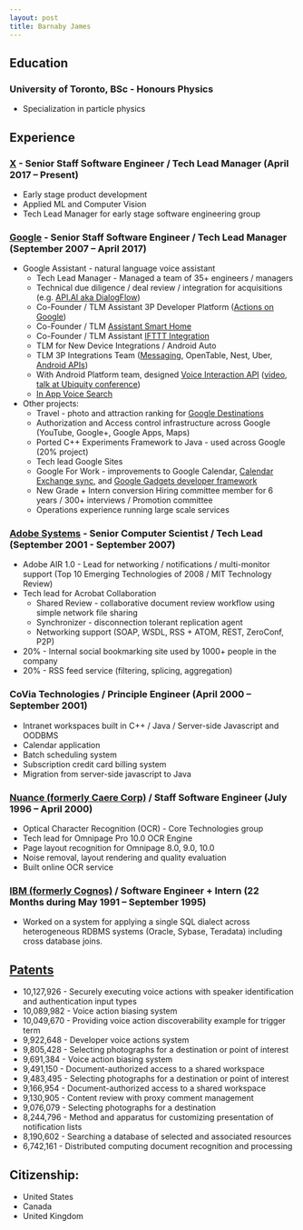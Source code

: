 ```yaml
---
layout: post
title: Barnaby James
---
```


## Education

### University of Toronto, BSc - Honours Physics
* Specialization in particle physics

## Experience

### [X](https://x.company/) - Senior Staff Software Engineer / Tech Lead Manager (April 2017 – Present)
* Early stage product development
* Applied ML and Computer Vision
* Tech Lead Manager for early stage software engineering group

### [Google](https://www.google.com) - Senior Staff Software Engineer / Tech Lead Manager (September 2007 – April 2017)

* Google Assistant - natural language voice assistant
    * Tech Lead Manager - Managed a team of 35+ engineers / managers
    * Technical due diligence / deal review / integration for acquisitions (e.g. [API.AI aka DialogFlow](https://dialogflow.com/))
    * Co-Founder / TLM Assistant 3P Developer Platform ([Actions on Google](https://developers.google.com/actions/))
    * Co-Founder / TLM [Assistant Smart Home](https://madeby.google.com/home/features/#?filters=entertainment,answers,manage,plan,fun,home&feature=control-your-home9) 
    * Co-Founder / TLM Assistant [IFTTT Integration](https://ifttt.com/google_assistant)
    * TLM for New Device Integrations / Android Auto
    * TLM 3P Integrations Team ([Messaging](https://www.engadget.com/2015/07/28/android-voice-commands-for-messaging-apps/), OpenTable, Nest, Uber, [Android APIs](https://developers.google.com/voice-actions/system/))
    * With Android Platform team, designed [Voice Interaction API](https://developers.google.com/voice-actions/interaction/) ([video](https://www.youtube.com/watch?v=OW1A4XFRuyc), [talk at Ubiquity conference](https://www.youtube.com/watch?v=mgudsc-Z468))
    * [In App Voice Search](http://android-developers.blogspot.com/2014/10/the-fastest-route-between-voice-search.html)
* Other projects:
    * Travel - photo and attraction ranking for [Google Destinations](https://www.google.com/destination/compare?q=usa+destinations&espv=2&biw=1436&bih=803&site=search&output=search&dest_mid=/m/09c7w0&sa=X&ved=0ahUKEwj8oeah59HPAhUW12MKHXXeB7YQ6tEBCCsoBTAA)
    * Authorization and Access control infrastructure across Google (YouTube, Google+, Google Apps, Maps)
    * Ported C++ Experiments Framework to Java - used across Google (20% project)
    * Tech lead Google Sites
    * Google For Work - improvements to Google Calendar, [Calendar Exchange sync](https://github.com/googlearchive/calendar-connectors), and [Google Gadgets developer framework](https://cloud.googleblog.com/2009/03/go-go-gadgetsin-google-sites.html)
    * New Grade + Intern conversion Hiring committee member for 6 years / 300+ interviews / Promotion committee
    * Operations experience running large scale services 

### [Adobe Systems](http://www.adobe.com) - Senior Computer Scientist / Tech Lead (September 2001 - September 2007)

* Adobe AIR 1.0 - Lead for networking / notifications / multi-monitor support (Top 10 Emerging Technologies of 2008 / MIT Technology Review)
* Tech lead for Acrobat Collaboration
  * Shared Review - collaborative document review workflow using simple network file sharing
  * Synchronizer - disconnection tolerant replication agent
  * Networking support (SOAP, WSDL, RSS + ATOM, REST, ZeroConf, P2P)
* 20% - Internal social bookmarking site used by 1000+ people in the company
* 20% - RSS feed service (filtering, splicing, aggregation)

### CoVia Technologies / Principle Engineer (April 2000 – September 2001)

* Intranet workspaces built in C++ / Java / Server-side Javascript and OODBMS
* Calendar application
* Batch scheduling system
* Subscription credit card billing system
* Migration from server-side javascript to Java

### [Nuance (formerly Caere Corp)](https://www.nuance.com/print-capture-and-pdf-solutions/optical-character-recognition/omnipage.html) / Staff Software Engineer (July 1996 – April 2000)

* Optical Character Recognition (OCR) - Core Technologies group
* Tech lead for Omnipage Pro 10.0 OCR Engine
* Page layout recognition for Omnipage 8.0, 9.0, 10.0
* Noise removal, layout rendering and quality evaluation
* Built online OCR service

### [IBM (formerly Cognos)](https://www.ibm.com/products/cognos-analytics) / Software Engineer + Intern (22 Months during May 1991 – September 1995)

* Worked on a system for applying a single SQL dialect across heterogeneous RDBMS systems (Oracle, Sybase, Teradata) including cross database joins.

## [Patents](http://patft.uspto.gov/netacgi/nph-Parser?Sect1=PTO2&Sect2=HITOFF&p=1&u=%2Fnetahtml%2FPTO%2Fsearch-bool.html&r=0&f=S&l=50&TERM1=james-barnaby&FIELD1=INNM&co1=OR&TERM2=james-barnaby-john&FIELD2=INNM&d=PTXT)

* 10,127,926 - Securely executing voice actions with speaker identification and authentication input types
* 10,089,982 - Voice action biasing system
* 10,049,670 - Providing voice action discoverability example for trigger term
* 9,922,648	- Developer voice actions system
* 9,805,428	- Selecting photographs for a destination or point of interest
* 9,691,384	- Voice action biasing system
* 9,491,150	- Document-authorized access to a shared workspace
* 9,483,495	- Selecting photographs for a destination or point of interest
* 9,166,954	- Document-authorized access to a shared workspace
* 9,130,905	- Content review with proxy comment management
* 9,076,079	- Selecting photographs for a destination
* 8,244,796	- Method and apparatus for customizing presentation of notification lists
* 8,190,602	- Searching a database of selected and associated resources
* 6,742,161	- Distributed computing document recognition and processing

## Citizenship:
* United States
* Canada
* United Kingdom
